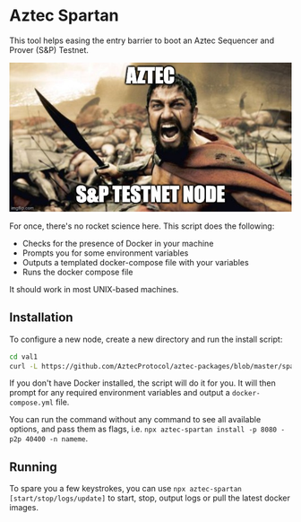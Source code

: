 # Aztec Spartan

This tool helps easing the entry barrier to boot an Aztec Sequencer and Prover (S&P) Testnet.

![Aztec Sparta Meme](./assets/banner.jpeg)

For once, there's no rocket science here. This script does the following:

- Checks for the presence of Docker in your machine
- Prompts you for some environment variables
- Outputs a templated docker-compose file with your variables
- Runs the docker compose file

It should work in most UNIX-based machines.

## Installation

To configure a new node, create a new directory and run the install script:

```bash
cd val1
curl -L https://github.com/AztecProtocol/aztec-packages/blob/master/spartan/releases/rough-rhino/validator.sh | bash
```

If you don't have Docker installed, the script will do it for you. It will then prompt for any required environment variables and output a `docker-compose.yml` file.

You can run the command without any command to see all available options, and pass them as flags, i.e. `npx aztec-spartan install -p 8080 -p2p 40400 -n nameme`.

## Running

To spare you a few keystrokes, you can use `npx aztec-spartan [start/stop/logs/update]` to start, stop, output logs or pull the latest docker images.
